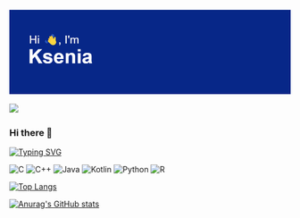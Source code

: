 ![y](header.png?raw=true "Title")


![](https://komarev.com/ghpvc/?username=your-github-VasilievaKA)

### Hi there 👋
[![Typing SVG](https://readme-typing-svg.herokuapp.com?color=%04048C&lines=Student+of+RTU+MIREA)](https://git.io/typing-svg)


![C](https://img.shields.io/badge/c-%2300599C.svg?style=for-the-badge&logo=c&logoColor=white) ![C++](https://img.shields.io/badge/c++-%2300599C.svg?style=for-the-badge&logo=c%2B%2B&logoColor=white) ![Java](https://img.shields.io/badge/java-%23ED8B00.svg?style=for-the-badge&logo=java&logoColor=white) ![Kotlin](https://img.shields.io/badge/kotlin-%230095D5.svg?style=for-the-badge&logo=kotlin&logoColor=white) ![Python](https://img.shields.io/badge/python-3670A0?style=for-the-badge&logo=python&logoColor=ffdd54) ![R](https://img.shields.io/badge/r-%23276DC3.svg?style=for-the-badge&logo=r&logoColor=white) 


<!---[![trophy](https://github-profile-trophy.vercel.app/?username=ryo-ma)](https://github.com/ryo-ma/github-profile-trophy)-->
[![Top Langs](https://github-readme-stats.vercel.app/api/top-langs/?username=VasilievaKA&layout=compact)](https://github.com/anuraghazra/github-readme-stats)


[![Anurag's GitHub stats](https://github-readme-stats.vercel.app/api?username=VasilievaKA)](https://github.com/anuraghazra/github-readme-stats)

<!---
**VasilievaKA/VasilievaKA** is a ✨ _special_ ✨ repository because its `README.md` (this file) appears on your GitHub profile.



Here are some ideas to get you started:

- 🔭 I’m currently working on ...
- 🌱 I’m currently learning ...
- 👯 I’m looking to collaborate on ...
- 🤔 I’m looking for help with ...
- 💬 Ask me about ...
- 📫 How to reach me: ...
- 😄 Pronouns: ...
- ⚡ Fun fact: ...
-->
